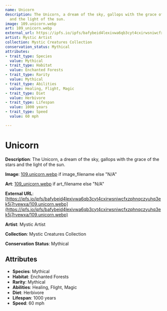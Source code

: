 ```yaml
---
name: Unicorn
description: The Unicorn, a dream of the sky, gallops with the grace of the stars
  and the light of the sun.
image: 109.unicorn.webp
art: 109_unicorn.webp
external_url: https://ipfs.io/ipfs/bafybeid4lexivwa6qb3cyt4cxirwsniwcfxzphnqczyuhq3ek5j7rvewxa/109.unicorn.webp
artist: Mystic Artist
collection: Mystic Creatures Collection
conservation_status: Mythical
attributes:
- trait_type: Species
  value: Mythical
- trait_type: Habitat
  value: Enchanted Forests
- trait_type: Rarity
  value: Mythical
- trait_type: Abilities
  value: Healing, Flight, Magic
- trait_type: Diet
  value: Herbivore
- trait_type: Lifespan
  value: 1000 years
- trait_type: Speed
  value: 60 mph

---
```


# Unicorn

**Description**: The Unicorn, a dream of the sky, gallops with the grace of the stars and the light of the sun.

**Image**: [109.unicorn.webp](./109.unicorn.webp) if image_filename else "N/A"

**Art**: [109_unicorn.webp](./109_unicorn.webp) if art_filename else "N/A"

**External URL**: [https://ipfs.io/ipfs/bafybeid4lexivwa6qb3cyt4cxirwsniwcfxzphnqczyuhq3ek5j7rvewxa/109.unicorn.webp](https://ipfs.io/ipfs/bafybeid4lexivwa6qb3cyt4cxirwsniwcfxzphnqczyuhq3ek5j7rvewxa/109.unicorn.webp)

**Artist**: Mystic Artist

**Collection**: Mystic Creatures Collection

**Conservation Status**: Mythical

## Attributes
- **Species**: Mythical
- **Habitat**: Enchanted Forests
- **Rarity**: Mythical
- **Abilities**: Healing, Flight, Magic
- **Diet**: Herbivore
- **Lifespan**: 1000 years
- **Speed**: 60 mph

